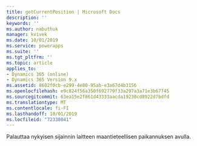 ```yaml
---
title: getCurrentPosition | Microsoft Docs
description: ''
keywords: ''
ms.author: nabuthuk
manager: kvivek
ms.date: 10/01/2019
ms.service: powerapps
ms.suite: ''
ms.tgt_pltfrm: ''
ms.topic: article
applies_to:
- Dynamics 365 (online)
- Dynamics 365 Version 9.x
ms.assetid: 8602f0cb-e299-4e80-95ab-e3a67d4b3156
ms.openlocfilehash: e9c824f56a350f692779f33a297a3a71e3b67745
ms.sourcegitcommit: 63ea15e2f861d43333aacda19230cd8922d7bdfd
ms.translationtype: MT
ms.contentlocale: fi-FI
ms.lasthandoff: 10/01/2019
ms.locfileid: "72338041"
---
```

Palauttaa nykyisen sijainnin laitteen maantieteellisen paikannuksen avulla.
